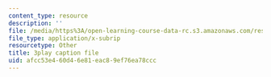```yaml
---
content_type: resource
description: ''
file: /media/https%3A/open-learning-course-data-rc.s3.amazonaws.com/res-6-012-introduction-to-probability-spring-2018/afcc53e460d46e81eac89ef76ea78ccc_9QJt03983Gg.srt
file_type: application/x-subrip
resourcetype: Other
title: 3play caption file
uid: afcc53e4-60d4-6e81-eac8-9ef76ea78ccc
---
```

